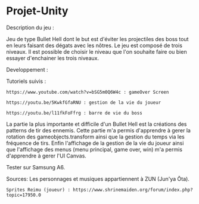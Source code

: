 # Projet-Unity

Description du jeu :

Jeu de type Bullet Hell dont le but est d'éviter les projectiles des boss tout en leurs faisant des dégats avec les nôtres.
Le jeu est composé de trois niveaux. Il est possible de choisir le niveau que l'on souhaite faire ou bien essayer d'enchainer les trois niveaux.
	
Developpement :

Tutoriels suivis : 

	https://www.youtube.com/watch?v=bSG5m0Q6W4c : gameOver Screen
	
	https://youtu.be/5KwkfGfaRNU : gestion de la vie du joueur
	
	https://youtu.be/l11fkFoFfrg : barre de vie du boss

La partie la plus importante et difficile d'un Bullet Hell est la créations des patterns de tir des ennemis. 
Cette partie m'a permis d'apprendre à gerer la rotation des gameobjects.transform ainsi que la gestion du temps via les fréquence de tirs.
Enfin l'affichage de la gestion de la vie du joueur ainsi que l'affichage des menus (menu principal, game over, win) m'a permis d'apprendre à gerer l'UI Canvas.
	
Tester sur Samsung A6.

Sources:
	Les personnages et musiques appartiennent à ZUN (Jun'ya Ōta).
	
	Sprites Reimu (joueur) : https://www.shrinemaiden.org/forum/index.php?topic=17950.0
